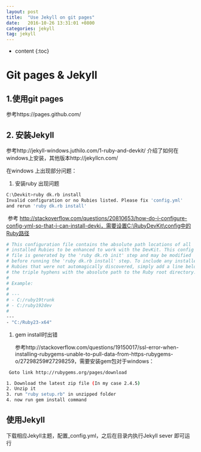 ```yaml
---
layout: post
title:  "Use Jekyll on git pages"
date:   2016-10-26 13:31:01 +0800
categories: jekyll
tag: jekyll
---
```


* content
{:toc}






# Git pages & Jekyll

## 1.使用git pages

参考https://pages.github.com/

## 2. 安装Jekyll

参考http://jekyll-windows.juthilo.com/1-ruby-and-devkit/ 介绍了如何在windows上安装，其他版本http://jekyllcn.com/

在windows 上出现部分问题：

1. 安装ruby 出现问题

```sh
C:\Devkit>ruby dk.rb install
Invalid configuration or no Rubies listed. Please fix 'config.yml'
and rerun 'ruby dk.rb install'
```

​    参考 http://stackoverflow.com/questions/20810653/how-do-i-configure-config-yml-so-that-i-can-install-devki，需要设置C:\RubyDevKit\config中的Ruby路径

```sh
# This configuration file contains the absolute path locations of all
# installed Rubies to be enhanced to work with the DevKit. This config
# file is generated by the 'ruby dk.rb init' step and may be modified
# before running the 'ruby dk.rb install' step. To include any installed
# Rubies that were not automagically discovered, simply add a line below
# the triple hyphens with the absolute path to the Ruby root directory.
#
# Example:
#
# ---
# - C:/ruby19trunk
# - C:/ruby192dev
#
---
- "C:/Ruby23-x64"
```

1. gem install时出错

   参考http://stackoverflow.com/questions/19150017/ssl-error-when-installing-rubygems-unable-to-pull-data-from-https-rubygems-o/27298259#27298259，需要安装gem包对于windows：

```sh
 Goto link http://rubygems.org/pages/download

1. Download the latest zip file (In my case 2.4.5)
2. Unzip it
3. run "ruby setup.rb" in unzipped folder
4. now run gem install command
```

## 使用Jekyll

下载相应Jekyll主题，配置_config.yml，之后在目录内执行Jekyll sever 即可运行